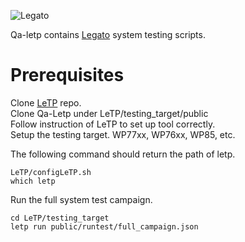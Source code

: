 ![Legato](https://legato.io/resources/img/legato_logo.png)

Qa-letp contains <A HREF="https://github.com/legatoproject/legato-af">
Legato</A> system testing scripts.

# Prerequisites
Clone <A HREF="https://github.com/legatoproject/LeTP">LeTP</A> repo. <br>
Clone Qa-Letp under LeTP/testing_target/public <br>
Follow instruction of LeTP to set up tool correctly. <br>
Setup the testing target. WP77xx, WP76xx, WP85, etc.

The following command should return the path of letp.
```
LeTP/configLeTP.sh
which letp
```

Run the full system test campaign.
```
cd LeTP/testing_target
letp run public/runtest/full_campaign.json
```
